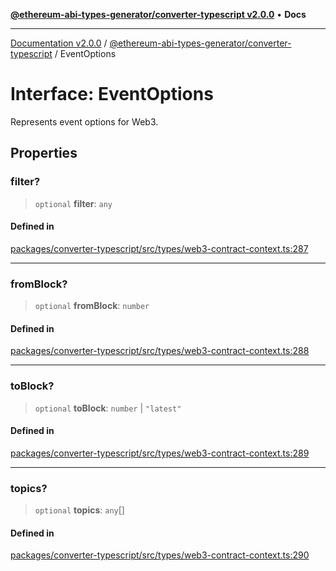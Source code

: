 [**@ethereum-abi-types-generator/converter-typescript v2.0.0**](../README.md) • **Docs**

***

[Documentation v2.0.0](../../../packages.md) / [@ethereum-abi-types-generator/converter-typescript](../README.md) / EventOptions

# Interface: EventOptions

Represents event options for Web3.

## Properties

### filter?

> `optional` **filter**: `any`

#### Defined in

[packages/converter-typescript/src/types/web3-contract-context.ts:287](https://github.com/niZmosis/ethereum-abi-types-generator/blob/34014c6ac1a58a7622fbd21e7421270aae38bf36/packages/converter-typescript/src/types/web3-contract-context.ts#L287)

***

### fromBlock?

> `optional` **fromBlock**: `number`

#### Defined in

[packages/converter-typescript/src/types/web3-contract-context.ts:288](https://github.com/niZmosis/ethereum-abi-types-generator/blob/34014c6ac1a58a7622fbd21e7421270aae38bf36/packages/converter-typescript/src/types/web3-contract-context.ts#L288)

***

### toBlock?

> `optional` **toBlock**: `number` \| `"latest"`

#### Defined in

[packages/converter-typescript/src/types/web3-contract-context.ts:289](https://github.com/niZmosis/ethereum-abi-types-generator/blob/34014c6ac1a58a7622fbd21e7421270aae38bf36/packages/converter-typescript/src/types/web3-contract-context.ts#L289)

***

### topics?

> `optional` **topics**: `any`[]

#### Defined in

[packages/converter-typescript/src/types/web3-contract-context.ts:290](https://github.com/niZmosis/ethereum-abi-types-generator/blob/34014c6ac1a58a7622fbd21e7421270aae38bf36/packages/converter-typescript/src/types/web3-contract-context.ts#L290)
